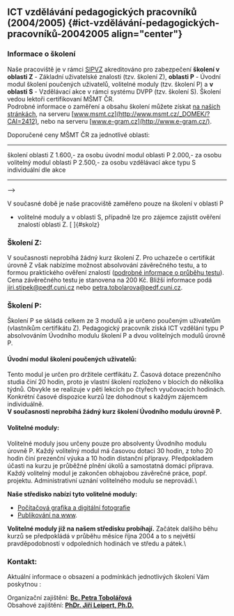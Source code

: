 ## ICT vzdělávání pedagogických pracovníků (2004/2005) {#ict-vzdělávání-pedagogických-pracovníků-20042005 align="center"}

### Informace o školení

Naše pracoviště je v rámci [SIPVZ](index.php?menu=166) akreditováno pro
zabezpečení **školení v oblasti Z** - Základní uživatelské znalosti
(tzv. školení Z), **oblasti P** - Úvodní modul školení poučených
uživatelů, volitelné moduly (tzv. školení P) a **v oblasti S** -
Vzdělávací akce v rámci systému DVPP (tzv. školení S). Školení vedou
lektoři certifikovaní MŠMT ČR.\
Podrobné informace o zaměření a obsahu školení můžete získat [na našich
stránkách](index.php?menu=166), na serveru
[www.msmt.cz](http://www.msmt.cz/_DOMEK/?CAI=2412), nebo na serveru
[www.e-gram.cz](http://www.e-gram.cz/).

Doporučené ceny MŠMT ČR za jednotlivé oblasti:

  --------------------------- ----------------------- ----------
  školení oblasti Z                           1.600,- za osobu
  úvodní modul oblasti P                      2.000,- za osobu
  volitelný modul oblasti P                   2.500,- za osobu
  vzdělávací akce typu S        individuální dle akce 
  --------------------------- ----------------------- ----------

\--\>

V současné době je naše pracoviště zaměřeno pouze na školení v oblasti P
- volitelné moduly a v oblasti S, případně lze pro zájemce zajistit
ověření znalostí oblasti Z. [ ]{#skolz}

### Školení Z:

V současnosti neprobíhá žádný kurz školení Z. Pro uchazeče o certifikát
úrovně Z však nabízíme možnost absolvování závěrečného testu, a to
formou praktického ověření znalostí ([podrobné informace o průběhu
testu](index.php?menu=79#certifikat)). Cena závěrečného testu je
stanovena na 200 Kč. Bližší informace podá <jiri.stipek@pedf.cuni.cz>
nebo <petra.tobolarova@pedf.cuni.cz>.

### Školení P:

Školení P se skládá celkem ze 3 modulů a je určeno poučeným uživatelům
(vlastníkům certifikátu Z). Pedagogický pracovník získá ICT vzdělání
typu P absolvováním Úvodního modulu školení P a dvou volitelných modulů
úrovně P.

#### Úvodní modul školení poučených uživatelů:

Tento modul je určen pro držitele certfikátu Z. Časová dotace
prezenčního studia činí 20 hodin, proto je vlastní školení rozloženo v
blocích do několika týdnů. Obvykle se realizuje v pěti lekcích po
čtyřech vyučovacích hodinách. Konkrétní časové dispozice kurzů lze
dohodnout s každým zájemcem individuálně.\
**V současnosti neprobíhá žádný kurz školení Úvodního modulu úrovně P.**

#### Volitelné moduly:

Volitelné moduly jsou určeny pouze pro absolventy Úvodního modulu úrovně
P. Každý volitelný modul má časovou dotaci 30 hodin, z toho 20 hodin
činí prezenční výuka a 10 hodin distanční přípravy. Předpokladem účasti
na kurzu je průběžné plnění úkolů a samostatná domácí příprava. Každý
volitelný modul je zakončen obhajobou závěrečné práce, popř. projektu.
Administrativní uznání volitelného modulu se neprovádí.\

**Naše středisko nabízí tyto volitelné moduly:**

-   [Počítačová grafika a digitální fotografie](index.php?menu=168)
-   [Publikování na www](index.php?menu=169).

**Volitelné moduly již na našem středisku probíhají.** Začátek dalšího
běhu kurzů se předpokládá v průběhu měsíce října 2004 a to s největší
pravděpodobností v odpoledních hodinách ve středu a pátek.\

### Kontakt:

Aktuální informace o obsazení a podmínkách jednotlivých školení Vám
poskytnou :

Organizační zajištění: **[Bc. Petra
Tobolářová](index.php?menu=66&id_prac=17)**\
Obsahové zajištění: **[PhDr. Jiří Leipert,
Ph.D.](index.php?menu=66&id_prac=14)**
